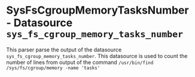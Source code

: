 SysFsCgroupMemoryTasksNumber - Datasource ``sys_fs_cgroup_memory_tasks_number``
===============================================================================

This parser parse the output of the datasource ``sys_fs_cgroup_memory_tasks_number``.
This datasource is used to count the number of lines from output of the command
``/usr/bin/find /sys/fs/cgroup/memory -name 'tasks'``